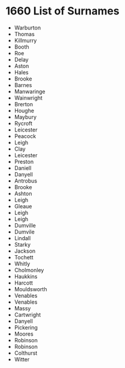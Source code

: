 # 1660 List of Surnames

* Warburton
* Thomas
* Killmurry
* Booth
* Roe
* Delay
* Aston
* Hales
* Brooke
* Barnes
* Manwaringe
* Wainwright
* Brerton
* Houghe
* Maybury
* Rycroft
* Leicester
* Peacock
* Leigh
* Clay
* Leicester
* Preston
* Daniell
* Danyell
* Antrobus
* Brooke
* Ashton
* Leigh
* Gleaue
* Leigh
* Leigh
* Dumville
* Dumvile
* Lindall
* Starky
* Jackson
* Tochett
* Whitly
* Cholmonley
* Haukkins
* Harcott
* Mouldsworth
* Venables
* Venables
* Massy
* Cartwright
* Danyell
* Pickering
* Moores 
* Robinson
* Robinson
* Colthurst
* Witter
